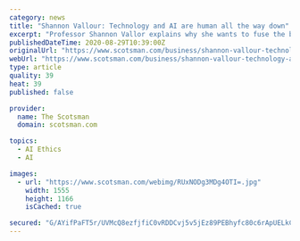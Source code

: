 ```yaml
---
category: news
title: "Shannon Vallour: Technology and AI are human all the way down"
excerpt: "Professor Shannon Vallor explains why she wants to fuse the best of hi-tech advances and ethics to create “a future worth wanting.&quote;"
publishedDateTime: 2020-08-29T10:39:00Z
originalUrl: "https://www.scotsman.com/business/shannon-vallour-technology-and-ai-are-human-all-way-down-2956565"
webUrl: "https://www.scotsman.com/business/shannon-vallour-technology-and-ai-are-human-all-way-down-2956565"
type: article
quality: 39
heat: 39
published: false

provider:
  name: The Scotsman
  domain: scotsman.com

topics:
  - AI Ethics
  - AI

images:
  - url: "https://www.scotsman.com/webimg/RUxNODg3MDg4OTI=.jpg"
    width: 1555
    height: 1166
    isCached: true

secured: "G/AYifPaFT5r/UVMcQ8ezfjfiC0vRDDCvj5v5jEz89PEBhyfc80c6rApUELkCNTLO88o6991G8m6eFRFeUx6DLmmTuMQcIzrMXa93GycUDed25JhyEir95CXL9OCcBNDVpf4faLwbg8zYD7/o5sdjtt3N6PgZnWtcrK/3MrhBSyfTbVDVsJ0Xtae0WuPbvUXPw5Sr2qJmD19SAZqakVZMWg9DrZPVO+im3Y30yCDf4shEOcYDOkmy4gpBPaUY0yVf4u92kfejiIsKjW3sVY97BNMqsO02nqkbWwl/2t4ytSxBqK8NbuCeeWqyiKX9UNVfEFRIPm7RocJHHajpzyKaYBmzXwh57I570cnCFJX+uQ=;tVLMOcvgMRFo9/FlcEmCrQ=="
---
```


